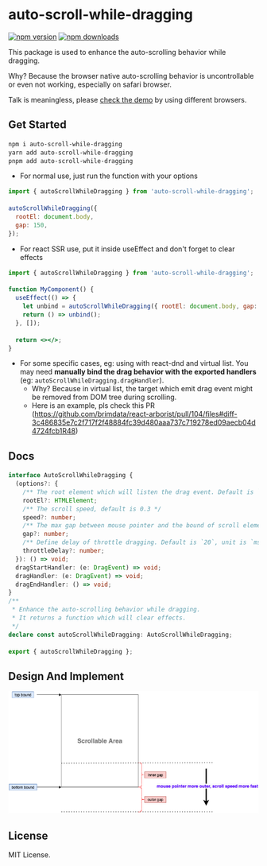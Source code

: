 # auto-scroll-while-dragging

[![npm version](https://badgen.net/npm/v/auto-scroll-while-dragging)](https://npm.im/auto-scroll-while-dragging) [![npm downloads](https://badgen.net/npm/dm/auto-scroll-while-dragging)](https://npm.im/auto-scroll-while-dragging)

This package is used to enhance the auto-scrolling behavior while dragging.

Why? Because the browser native auto-scrolling behavior is uncontrollable or even not working, especially on safari browser.

Talk is meaningless, please [check the demo](https://auto-scroll-while-dragging.vercel.app/) by using different browsers.

## Get Started

```sh
npm i auto-scroll-while-dragging
yarn add auto-scroll-while-dragging
pnpm add auto-scroll-while-dragging
```

- For normal use, just run the function with your options

```jsx
import { autoScrollWhileDragging } from 'auto-scroll-while-dragging';

autoScrollWhileDragging({
  rootEl: document.body,
  gap: 150,
});
```

- For react SSR use, put it inside useEffect and don't forget to clear effects

```jsx
import { autoScrollWhileDragging } from 'auto-scroll-while-dragging';

function MyComponent() {
  useEffect(() => {
    let unbind = autoScrollWhileDragging({ rootEl: document.body, gap: 150 });
    return () => unbind();
  }, []);

  return <></>;
}
```

- For some specific cases, eg: using with react-dnd and virtual list. You may need **manually bind the drag behavior with the exported handlers** (eg: `autoScrollWhileDragging.dragHandler`).
  - Why? Because in virtual list, the target which emit drag event might be removed from DOM tree during scrolling.
  - Here is an example, pls check this PR (https://github.com/brimdata/react-arborist/pull/104/files#diff-3c486835e7c2f717f2f48884fc39d480aaa737c719278ed09aecb04d4724fcb1R48)

## Docs

```ts
interface AutoScrollWhileDragging {
  (options?: {
    /** The root element which will listen the drag event. Default is `document.body`. */
    rootEl?: HTMLElement;
    /** The scroll speed, default is 0.3 */
    speed?: number;
    /** The max gap between mouse pointer and the bound of scroll element. Default is `100`, unit is `px`. */
    gap?: number;
    /** Define delay of throttle dragging. Default is `20`, unit is `ms`. */
    throttleDelay?: number;
  }): () => void;
  dragStartHandler: (e: DragEvent) => void;
  dragHandler: (e: DragEvent) => void;
  dragEndHandler: () => void;
}
/**
 * Enhance the auto-scrolling behavior while dragging.
 * It returns a function which will clear effects.
 */
declare const autoScrollWhileDragging: AutoScrollWhileDragging;

export { autoScrollWhileDragging };
```

## Design And Implement

![](./implement-design.png)

## License

MIT License.
